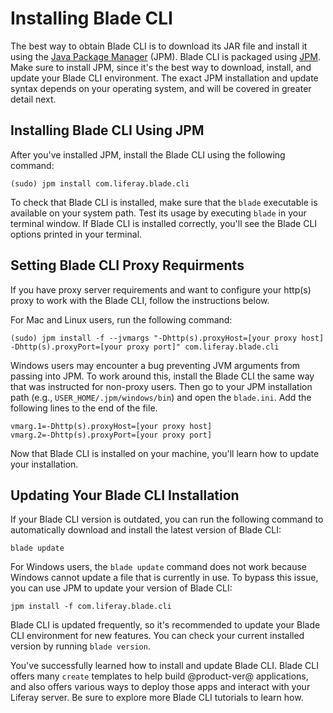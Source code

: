 # Installing Blade CLI [](id=installing-blade-cli)

The best way to obtain Blade CLI is to download its JAR file and install it
using the [Java Package Manager](http://jpm4j.org) (JPM). Blade CLI is
packaged using [JPM](http://jpm4j.org/#!/md/install). Make sure to install JPM,
since it's the best way to download, install, and update your Blade CLI
environment. The exact JPM installation and update syntax depends on your
operating system, and will be covered in greater detail next.

## Installing Blade CLI Using JPM [](id=installing-blade-cli-using-jpm)

After you've installed JPM, install the Blade CLI using the following command: 

    (sudo) jpm install com.liferay.blade.cli

To check that Blade CLI is installed, make sure that the `blade` executable is
available on your system path. Test its usage by executing `blade` in your
terminal window. If Blade CLI is installed correctly, you'll see the Blade CLI
options printed in your terminal.

## Setting Blade CLI Proxy Requirments [](id=setting-blade-cli-proxy-requirments)

If you have proxy server requirements and want to configure your http(s) proxy
to work with the Blade CLI, follow the instructions below.

For Mac and Linux users, run the following command:
		
    (sudo) jpm install -f --jvmargs "-Dhttp(s).proxyHost=[your proxy host] -Dhttp(s).proxyPort=[your proxy port]" com.liferay.blade.cli
	
Windows users may encounter a bug preventing JVM arguments from passing into
JPM. To work around this, install the Blade CLI the same way that was instructed
for non-proxy users. Then go to your JPM installation path (e.g.,
`USER_HOME/.jpm/windows/bin`) and open the `blade.ini`. Add the following lines
to the end of the file.

    vmarg.1=-Dhttp(s).proxyHost=[your proxy host]
    vmarg.2=-Dhttp(s).proxyPort=[your proxy port]

Now that Blade CLI is installed on your machine, you'll learn how to update your
installation.

## Updating Your Blade CLI Installation [](id=verifying-your-blade-cli-installation)

If your Blade CLI version is outdated, you can run the following command to
automatically download and install the latest version of Blade CLI:

    blade update

For Windows users, the `blade update` command does not work because Windows
cannot update a file that is currently in use. To bypass this issue, you can use
JPM to update your version of Blade CLI:

    jpm install -f com.liferay.blade.cli

Blade CLI is updated frequently, so it's recommended to update your Blade CLI
environment for new features. You can check your current installed version by
running `blade version`.

You've successfully learned how to install and update Blade CLI. Blade CLI
offers many `create` templates to help build @product-ver@ applications, and
also offers various ways to deploy those apps and interact with your Liferay
server. Be sure to explore more Blade CLI tutorials to learn how.
